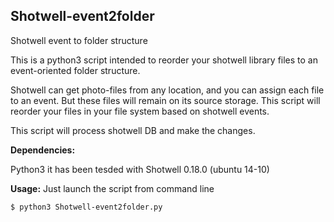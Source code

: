 ## Shotwell-event2folder
Shotwell event to folder structure  

This is a python3 script intended to reorder your shotwell library files to an event-oriented folder structure.  

Shotwell can get photo-files from any location, and you can assign each file to an event. But these files will remain on its source storage.
This script will reorder your files in your file system based on shotwell events.

This script will process shotwell DB and make the changes.

**Dependencies:**

Python3
it has been tesded with Shotwell 0.18.0 (ubuntu 14-10)

**Usage:**
Just launch the script from command line

	$ python3 Shotwell-event2folder.py
